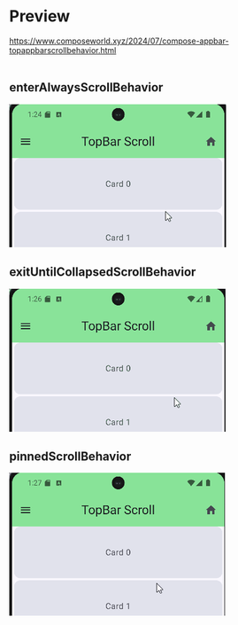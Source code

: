 # Preview
https://www.composeworld.xyz/2024/07/compose-appbar-topappbarscrollbehavior.html
<br/><br/>

## enterAlwaysScrollBehavior
![preview](1.gif)

## exitUntilCollapsedScrollBehavior
![preview](2.gif)

## pinnedScrollBehavior
![preview](3.gif)
